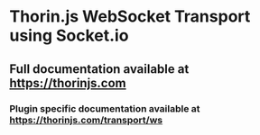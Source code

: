 # Thorin.js WebSocket Transport using Socket.io
## Full documentation available at https://thorinjs.com

### Plugin specific documentation available at https://thorinjs.com/transport/ws